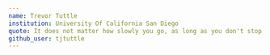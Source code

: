 ```yaml
---
name: Trevor Tuttle
institution: University Of California San Diego
quote: It does not matter how slowly you go, as long as you don't stop.
github_user: tjtuttle
---
```

